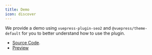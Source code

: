 ```yaml
---
title: Demo
icon: discover
---
```


We provide a demo using `vuepress-plugin-seo2` and `@vuepress/theme-default` for you to better understand how to use the plugin.

- [Source Code](https://github.com/vuepress-theme-hope/vuepress-theme-hope/tree/main/demo/seo2/).
- [Preview](https://plugin-seo2-demo.vuejs.press)
